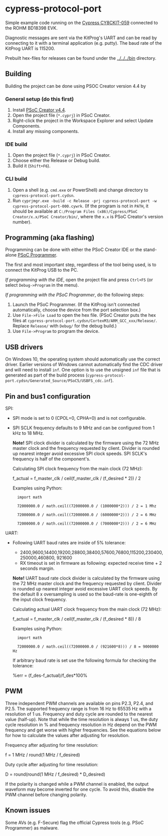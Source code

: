# cypress-protocol-port

Simple example code running on the
[Cypress CY8CKIT-059](http://www.cypress.com/CY8CKIT-059) connected to the
ROHM BD18398 EVK.

Diagnostic messages are sent via the KitProg's UART and can be read by
connecting to it with a terminal application (e.g. putty). The baud rate of the
KitProg UART is 115200.

Prebuilt hex-files for releases can be found under the
[../../../bin](../../../bin) directory.


## Building

Building the project can be done using PSOC Creator version 4.4 by

### General setup (do this first)

1. Install [PSoC Creator v4.4][PSoC Creator].
2. Open the project file (`*.cyprj`) in PSoC Creator.
3. Right-click the project in the Workspace Explorer and select Update
   Components.
4. Install any missing components.

[PSoC Creator]: https://www.cypress.com/products/psoc-creator-integrated-design-environment-ide


### IDE build

1. Open the project file (`*.cyprj`) in PSoC Creator.
2. Choose either the Release or Debug build.
3. Build it (`Shift+F6`).


### CLI build

1. Open a shell (e.g. `cmd.exe` or PowerShell) and change directory to
   `cypress-protocol-port.cydsn`.
2. Run `cyprjmgr.exe -build -c Release -prj cypress-protocol-port -w cypress-protocol-port-000.cywrk`.
   (If the program is not in `PATH`, it should be available at
   `C:/Program Files (x86)/Cypress/PSoC Creator/x.x/PSoC Creator/bin/`,
   where the `x.x` is PSoC Creator's version number).


## Programming (aka flashing)

Programming can be done with either the PSoC Creator IDE or the stand-alone
[PSoC Programmer][PSoC Programmer].

The first and most important step, regardless of the tool being used, is to
connect the KitProg USB to the PC.

*If programming with the IDE*, open the project file and press `Ctrl+F5`
(or select `Debug->Program` in the menu).

*If programming with the PSoC Programmer*, do the following steps:

1. Launch the PSoC Programmer. (If the KitProg isn't connected automatically,
   choose the device from the port selection box.)
2. Use `File->File Load` to open the hex file. (PSoC Creator puts the hex files
   at `cypress-protocol-port.cydsn/CortexM3/ARM_GCC_xxx/Release/`. Replace
   `Release/` with `Debug/` for the debug build.)
3. Use `File->Program` to program the device.

[PSoC Programmer]: http://www.cypress.com/products/psoc-programming-solutions


## USB drivers

On Windows 10, the operating system should automatically use the correct
driver. Earlier versions of Windows cannot automatically find the CDC driver
and will need to install `inf`. One option is to use the unsigned `inf` file
 that is generated as part of the build process
(`cypress-protocol-port.cydsn/Generated_Source/PSoC5/USBFS_cdc.inf`).


## Pin and bus1 configuration

SPI:

- SPI mode is set to 0 (CPOL=0, CPHA=0) and is not configurable.
- SPI SCLK frequency defaults to 9 MHz and can be configured from 1 kHz to 18 MHz.
	
	**Note!** SPI clock divider is calculated by the firmware using the 72 MHz master clock and the frequency requested by client. Divider is rounded up nearest integer avoid excessive SPI clock speeds. SPI SCLK's frequency is half of the component's. 
 		
	Calculating SPI clock frequency from the main clock (72 MHz): 
	
	f\_actual = f\_master\_clk / ceil(f\_master_clk / (f\_desired * 2)) / 2
	
	Examples using Python:

		import math

		72000000.0 / math.ceil((72000000.0 / (1000000*2))) / 2 = 1 Mhz

		72000000.0 / math.ceil((72000000.0 / (6000000*2))) / 2 = 6 MHz

		72000000.0 / math.ceil((72000000.0 / (7000000*2))) / 2 = 6 MHz        

UART:

- Following UART baud rates are inside of 5% tolerance: 
	- 2400,9600,14400,19200,28800,38400,57600,76800,115200,230400,250000,460800, 921600
	- RX timeout is set in firmware as following: expected receive time + 2 seconds margin. 
	  
	**Note!** UART baud rate clock divider is calculated by the firmware using the 72 MHz master clock and the frequency requested by client. Divider is rounded up nearest integer avoid excessive UART clock speeds. By the default 8 x oversampling is used so the baud-rate is one-eighth of the input clock frequency.
	
	Calculating actual UART clock frequency from the main clock (72 MHz):
	
	f\_actual = f\_master\_clk / ceil(f\_master_clk / (f\_desired * 8)) / 8
	
	Examples using Python:

		import math

		72000000.0 / math.ceil((72000000.0 / (921600*8))) / 8 = 9000000 Hz  
	
 	If arbitrary baud rate is set use the following formula for checking the tolerance:

	%err = (f_des-f_actual)/f_des*100%


[devkit-pin-table]: ../doc/devkit-pin-table.xlsx


## PWM

Three independent PWM channels are available on pins P2.3, P2.4, and P2.5.
The supported frequency range is from 16 Hz to 65535 Hz with a resolution
of 1 us. Frequency and duty cycle are rounded to the nearest value (half-up).
Note that while the time resolution is always 1 us, the duty cycle resolution
in % and frequency resolution in Hz depend on the PWM frequency and get worse
with higher frequencies. See the equations below for how to calculate the
values after adjusting for resolution.

Frequency after adjusting for time resolution:

   f = 1 MHz / round(1 MHz / f_desired)

Duty cycle after adjusting for time resolution:

   D = round(round(1 MHz / f_desired) * D_desired)

If the polarity is changed while a PWM channel is enabled, the output waveform
may become inverted for one cycle. To avoid this, disable the PWM channel
before changing polarity.


## Known issues

Some AVs (e.g. F-Secure) flag the official Cypress tools (e.g. PSoC Programmer)
as malware.
